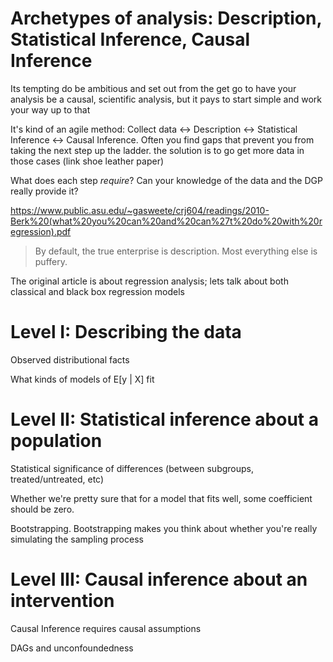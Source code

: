 # Archetypes of analysis: Description, Statistical Inference, Causal Inference

Its tempting do be ambitious and set out from the get go to have your analysis be a causal, scientific analysis, but it pays to start simple and work your way up to that

It's kind of an agile method: Collect data ↔️ Description ↔️ Statistical Inference ↔️ Causal Inference. Often you find gaps that prevent you from taking the next step up the ladder. the solution is to go get more data in those cases (link shoe leather paper)

What does each step _require_? Can your knowledge of the data and the DGP really provide it?

https://www.public.asu.edu/~gasweete/crj604/readings/2010-Berk%20(what%20you%20can%20and%20can%27t%20do%20with%20regression).pdf

> By default, the true enterprise is description. Most everything else is puffery.

The original article is about regression analysis; lets talk about both classical and black box regression models

# Level I: Describing the data

Observed distributional facts

What kinds of models of E[y | X] fit

# Level II: Statistical inference about a population

Statistical significance of differences (between subgroups, treated/untreated, etc)

Whether we're pretty sure that for a model that fits well, some coefficient should be zero. 

Bootstrapping. Bootstrapping makes you think about whether you're really simulating the sampling process

# Level III: Causal inference about an intervention

Causal Inference requires causal assumptions

DAGs and unconfoundedness

